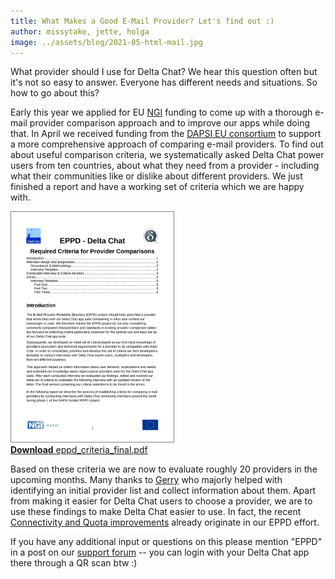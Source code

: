 ```yaml
---
title: What Makes a Good E-Mail Provider? Let's find out :) 
author: missytake, jette, holga
image: ../assets/blog/2021-05-html-mail.jpg
---
```


What provider should I use for Delta Chat?  We hear this question often but it's not so easy to answer. Everyone has different needs and situations. So how to go about this? 

Early this year we applied for EU [NGI](https://www.ngi.eu/) funding to come up with a thorough e-mail provider comparison approach and to improve our apps while doing that. In April we received funding from the [DAPSI EU consortium](https://dapsi.ngi.eu/hall-of-fame/eppd/) to support a more comprehensive approach of comparing e-mail providers. To find out about useful comparison criteria, we systematically asked Delta Chat power users from ten countries, about what they need from a provider - including what their communities like or dislike about different providers. We just finished a report and have a working set of criteria which we are happy with.

<a href="../assets/blog/eppd_criteria_final.pdf">
    <img src="../assets/blog/eppd_criteria_final.jpg"
         width="260" style="border-width: 1px; border-color: grey; border-style: solid;"/><br>
    <b>Download</b> eppd_criteria_final.pdf
</a>

Based on these criteria we are now to evaluate roughly 20 providers in the upcoming months. Many thanks to [Gerry](https://github.com/gerryfrancis) who majorly helped with identifying an initial provider list and collect information about them. Apart from making it easier for Delta Chat users to choose a provider, we are to use these findings to make Delta Chat easier to use. In fact, the recent [Connectivity and Quota improvements](https://delta.chat/en/2021-08-24-updates#connectivity-and-quota) already originate in our EPPD effort. 

If you have any additional input or questions on this please mention "EPPD" in a post on our [support forum](https://support.delta.chat) -- you can login with your Delta Chat app there through a QR scan btw :) 
